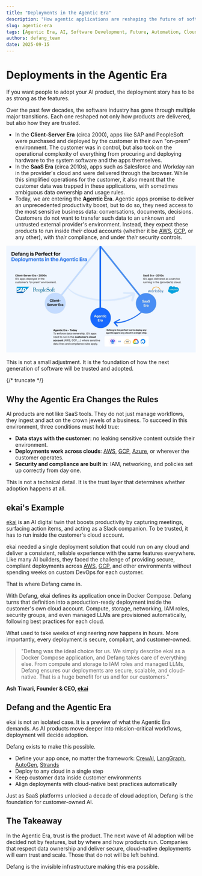 ```yaml
---
title: "Deployments in the Agentic Era"
description: "How agentic applications are reshaping the future of software development and deployment"
slug: agentic-era
tags: [Agentic Era, AI, Software Development, Future, Automation, Cloud, DevOps]
authors: defang_team
date: 2025-09-15
---
```


# **Deployments in the Agentic Era**

If you want people to adopt your AI product, the deployment story has to be as strong as the features.

Over the past few decades, the software industry has gone through multiple major transitions. Each one reshaped not only how products are delivered, but also how they are trusted.

- In the **Client-Server Era** (circa 2000)**,** apps like SAP and PeopleSoft were purchased and deployed by the customer in their own "on-prem" environment. The customer was in control, but also took on the operational complexity of everything from procuring and deploying hardware to the system software and the apps themselves.
- In the **SaaS Era** (circa 2010s), apps such as Salesforce and Workday ran in the provider's cloud and were delivered through the browser. While this simplified operations for the customer, it also meant that the customer data was trapped in these applications, with sometimes ambiguous data ownership and usage rules.
- Today, we are entering the **Agentic Era**. Agentic apps promise to deliver an unprecedented productivity boost, but to do so, they need access to the most sensitive business data: conversations, documents, decisions. Customers do not want to transfer such data to an unknown and untrusted external provider's environment. Instead, they expect these products to run inside _their_ cloud accounts (whether it be [AWS](https://aws.amazon.com/), [GCP](https://cloud.google.com/), or any other), with _their_ compliance, and under _their_ security controls.

![Agentic Era](/img/agentic-era/agentic-era.jpg)

This is not a small adjustment. It is the foundation of how the next generation of software will be trusted and adopted.

{/* truncate */}

## **Why the Agentic Era Changes the Rules**

AI products are not like SaaS tools. They do not just manage workflows, they ingest and act on the crown jewels of a business. To succeed in this environment, three conditions must hold true:

- **Data stays with the customer**: no leaking sensitive content outside their environment.
- **Deployments work across clouds**: [AWS](https://aws.amazon.com/), [GCP](https://cloud.google.com/), [Azure](https://azure.microsoft.com/en-us/), or wherever the customer operates.
- **Security and compliance are built in**: IAM, networking, and policies set up correctly from day one.

This is not a technical detail. It is the trust layer that determines whether adoption happens at all.

## **ekai's Example**

[ekai](https://yourekai.com/) is an AI digital twin that boosts productivity by capturing meetings, surfacing action items, and acting as a Slack companion. To be trusted, it has to run inside the customer's cloud account.

ekai needed a single deployment solution that could run on any cloud and deliver a consistent, reliable experience with the same features everywhere. Like many AI builders, they faced the challenge of providing secure, compliant deployments across [AWS](https://aws.amazon.com/), [GCP](https://cloud.google.com/), and other environments without spending weeks on custom DevOps for each customer.

That is where Defang came in.

With Defang, ekai defines its application once in Docker Compose. Defang turns that definition into a production-ready deployment inside the customer's own cloud account. Compute, storage, networking, IAM roles, security groups, and even managed LLMs are provisioned automatically, following best practices for each cloud.

What used to take weeks of engineering now happens in hours. More importantly, every deployment is secure, compliant, and customer-owned.

> "Defang was the ideal choice for us. We simply describe ekai as a Docker Compose application, and Defang takes care of everything else. From compute and storage to IAM roles and managed LLMs, Defang ensures our deployments are secure, scalable, and cloud-native. That is a huge benefit for us and for our customers."

**Ash Tiwari, Founder & CEO, [ekai](https://yourekai.com/)**

## **Defang and the Agentic Era**

ekai is not an isolated case. It is a preview of what the Agentic Era demands. As AI products move deeper into mission-critical workflows, deployment will decide adoption.

Defang exists to make this possible.

- Define your app once, no matter the framework: [CrewAI](https://www.crewai.com/), [LangGraph](https://www.langchain.com/langgraph), [AutoGen](https://microsoft.github.io/autogen/stable//index.html), [Strands](https://strandsagents.com/latest/)
- Deploy to any cloud in a single step
- Keep customer data inside customer environments
- Align deployments with cloud-native best practices automatically

Just as SaaS platforms unlocked a decade of cloud adoption, Defang is the foundation for customer-owned AI.

## **The Takeaway**

In the Agentic Era, trust is the product. The next wave of AI adoption will be decided not by features, but by where and how products run. Companies that respect data ownership and deliver secure, cloud-native deployments will earn trust and scale. Those that do not will be left behind.

Defang is the invisible infrastructure making this era possible.
